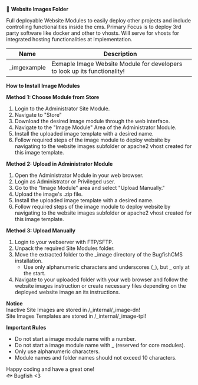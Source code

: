 📁 **Website Images Folder**

Full deployable Website Modules to easily deploy other projects and include controlling functionalities inside the cms. Primary Focus is to deploy 3rd party software like docker and other to vhosts. Will serve for vhosts for integrated hosting functionalities at implementation.

| Name | Description |
| --------- | ----------------------------------- |
| _imgexample   | Exmaple Image Website Module for developers to look up its functionality! |

**How to Install Image Modules**

**Method 1: Choose Module from Store**
1. Login to the Administrator Site Module.
2. Navigate to "Store"
3. Download the desired image module through the web interface.
4. Navigate to the "Image Module" Area of the Administrator Module.
5. Install the uploaded image template with a desired name.
6. Follow required steps of the image module to deploy website by navigating to the website images subfolder or apache2 vhost created for this image template.

**Method 2: Upload in Administrator Module**
1. Open the Administrator Module in your web browser.
2. Login as Administrator or Privileged user.
3. Go to the "Image Module" area and select "Upload Manually."
4. Upload the image's .zip file.
5. Install the uploaded image template with a desired name.
6. Follow required steps of the image module to deploy website by navigating to the website images subfolder or apache2 vhost created for this image template.

**Method 3: Upload Manually**
1. Login to your webserver with FTP/SFTP.
2. Unpack the required Site Modules folder.
3. Move the extracted folder to the _image directory of the BugfishCMS installation.
   - Use only alphanumeric characters and underscores (_), but _ only at the start.
4. Navigate to your uploaded folder with your web browser and follow the website images instruction or create necessary files depending on the deployed website image an its instructions.

**Notice**  
Inactive Site Images are stored in /_internal/_image-dn!  
Site Images Templates are stored in /_internal/_image-tpl!  

**Important Rules**
- Do not start a image module name with a number.
- Do not start a image module name with _ (reserved for core modules).
- Only use alphanumeric characters.
- Module names and folder names should not exceed 10 characters.

Happy coding and have a great one!  
🐟 Bugfish <3